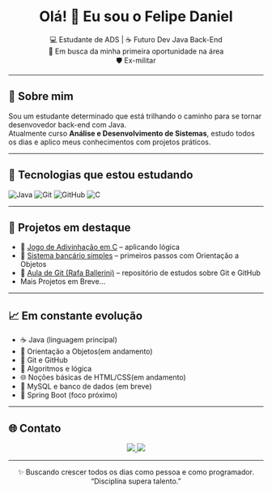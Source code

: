 <h1 align="center">Olá! 👋 Eu sou o Felipe Daniel</h1>

<p align="center">
  💻 Estudante de ADS | ☕ Futuro Dev Java Back-End <br>
  🎯 Em busca da minha primeira oportunidade na área <br>
  🛡️ Ex-militar
</p>

---

## 🚀 Sobre mim

Sou um estudante determinado que está trilhando o caminho para se tornar desenvovedor back-end com Java.  
Atualmente curso **Análise e Desenvolvimento de Sistemas**, estudo todos os dias e aplico meus conhecimentos com projetos práticos.

---

## 🧠 Tecnologias que estou estudando

![Java](https://img.shields.io/badge/Java-ED8B00?style=for-the-badge&logo=openjdk&logoColor=white)
![Git](https://img.shields.io/badge/Git-F05032?style=for-the-badge&logo=git&logoColor=white)
![GitHub](https://img.shields.io/badge/GitHub-181717?style=for-the-badge&logo=github&logoColor=white)
![C](https://img.shields.io/badge/C-00599C?style=for-the-badge&logo=c&logoColor=white)

---

## 📂 Projetos em destaque

- 🎲 [Jogo de Adivinhação em C](https://github.com/felps-daniel-dev/JogoAdivinhacao) – aplicando lógica 
- 🧮 [Sistema bancário simples](https://github.com/felps-daniel-dev/Classes-e-Encapsulamento-Java/tree/main/SistemaBancarioSimples) – primeiros passos com Orientação a Objetos  
- 📁 [Aula de Git (Rafa Ballerini)](https://github.com/felps-daniel-dev/ProjetoGit) – repositório de estudos sobre Git e GitHub
- Mais Projetos em Breve...
---

## 📈 Em constante evolução

- ☕ Java (linguagem principal)
- 🔄 Orientação a Objetos(em andamento)
- 🔧 Git e GitHub
- 🧠 Algoritmos e lógica
- 🌐 Noções básicas de HTML/CSS(em andamento)
- 🐘 MySQL e banco de dados (em breve)
- 🌱 Spring Boot (foco próximo)

---

## 🌐 Contato

<p align="center">
  <a href="mailto:felipedaniels622@gmail.com">
    <img src="https://img.shields.io/badge/-Email-D14836?style=for-the-badge&logo=gmail&logoColor=white" />
  </a>
  <a href="https://www.linkedin.com/in/felipe-daniel-dev/>
    <img src="https://img.shields.io/badge/-LinkedIn-0A66C2?style=for-the-badge&logo=linkedin&logoColor=white" />
  </a>
  <a href="https://www.instagram.com/felipe.daniel7/">
    <img src="https://img.shields.io/badge/-Instagram-E4405F?style=for-the-badge&logo=instagram&logoColor=white" />
  </a>
</p>

---

<p align="center">
  ✨ Buscando crescer todos os dias como pessoa e como programador.  
  <br>“Disciplina supera talento.”  
</p>
